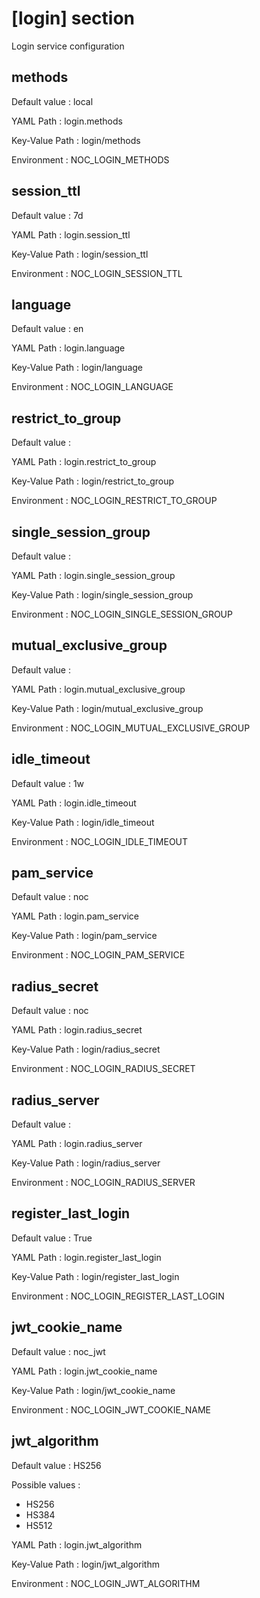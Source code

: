 # [login] section
Login service configuration

## methods

Default value
:   local

YAML Path
:   login.methods

Key-Value Path
:   login/methods

Environment
:   NOC_LOGIN_METHODS

## session_ttl

Default value
:   7d

YAML Path
:   login.session_ttl

Key-Value Path
:   login/session_ttl

Environment
:   NOC_LOGIN_SESSION_TTL

## language

Default value
:   en

YAML Path
:   login.language

Key-Value Path
:   login/language

Environment
:   NOC_LOGIN_LANGUAGE

## restrict_to_group

Default value
:   

YAML Path
:   login.restrict_to_group

Key-Value Path
:   login/restrict_to_group

Environment
:   NOC_LOGIN_RESTRICT_TO_GROUP

## single_session_group

Default value
:   

YAML Path
:   login.single_session_group

Key-Value Path
:   login/single_session_group

Environment
:   NOC_LOGIN_SINGLE_SESSION_GROUP

## mutual_exclusive_group

Default value
:   

YAML Path
:   login.mutual_exclusive_group

Key-Value Path
:   login/mutual_exclusive_group

Environment
:   NOC_LOGIN_MUTUAL_EXCLUSIVE_GROUP

## idle_timeout

Default value
:   1w

YAML Path
:   login.idle_timeout

Key-Value Path
:   login/idle_timeout

Environment
:   NOC_LOGIN_IDLE_TIMEOUT

## pam_service

Default value
:   noc

YAML Path
:   login.pam_service

Key-Value Path
:   login/pam_service

Environment
:   NOC_LOGIN_PAM_SERVICE

## radius_secret

Default value
:   noc

YAML Path
:   login.radius_secret

Key-Value Path
:   login/radius_secret

Environment
:   NOC_LOGIN_RADIUS_SECRET

## radius_server

Default value
:   

YAML Path
:   login.radius_server

Key-Value Path
:   login/radius_server

Environment
:   NOC_LOGIN_RADIUS_SERVER

## register_last_login

Default value
:   True

YAML Path
:   login.register_last_login

Key-Value Path
:   login/register_last_login

Environment
:   NOC_LOGIN_REGISTER_LAST_LOGIN

## jwt_cookie_name

Default value
:   noc_jwt

YAML Path
:   login.jwt_cookie_name

Key-Value Path
:   login/jwt_cookie_name

Environment
:   NOC_LOGIN_JWT_COOKIE_NAME

## jwt_algorithm

Default value
:   HS256

Possible values
:
* HS256
* HS384
* HS512

YAML Path
:   login.jwt_algorithm

Key-Value Path
:   login/jwt_algorithm

Environment
:   NOC_LOGIN_JWT_ALGORITHM
